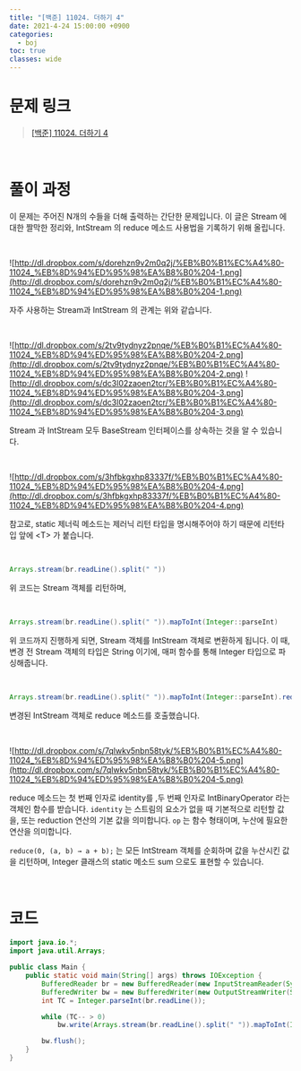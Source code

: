```yaml
---
title: "[백준] 11024. 더하기 4"
date: 2021-4-24 15:00:00 +0900
categories:
  - boj
toc: true
classes: wide
---
```


# 문제 링크

> [[백준] 11024. 더하기 4](https://www.acmicpc.net/problem/11024)

<br>

# 풀이 과정

이 문제는 주어진 N개의 수들을 더해 출력하는 간단한 문제입니다. 이 글은 Stream 에 대한 짤막한 정리와, IntStream 의 reduce 메소드 사용법을 기록하기 위해 올립니다.

<br>

![http://dl.dropbox.com/s/dorehzn9v2m0q2j/%EB%B0%B1%EC%A4%80-11024_%EB%8D%94%ED%95%98%EA%B8%B0%204-1.png](http://dl.dropbox.com/s/dorehzn9v2m0q2j/%EB%B0%B1%EC%A4%80-11024_%EB%8D%94%ED%95%98%EA%B8%B0%204-1.png)

자주 사용하는 Stream과 IntStream 의 관계는 위와 같습니다. 

<br>

![http://dl.dropbox.com/s/2tv9tydnyz2pnqe/%EB%B0%B1%EC%A4%80-11024_%EB%8D%94%ED%95%98%EA%B8%B0%204-2.png](http://dl.dropbox.com/s/2tv9tydnyz2pnqe/%EB%B0%B1%EC%A4%80-11024_%EB%8D%94%ED%95%98%EA%B8%B0%204-2.png)
![http://dl.dropbox.com/s/dc3l02zaoen2tcr/%EB%B0%B1%EC%A4%80-11024_%EB%8D%94%ED%95%98%EA%B8%B0%204-3.png](http://dl.dropbox.com/s/dc3l02zaoen2tcr/%EB%B0%B1%EC%A4%80-11024_%EB%8D%94%ED%95%98%EA%B8%B0%204-3.png)

Stream 과 IntStream 모두 BaseStream 인터페이스를 상속하는 것을 알 수 있습니다.

<br>

![http://dl.dropbox.com/s/3hfbkgxhp83337f/%EB%B0%B1%EC%A4%80-11024_%EB%8D%94%ED%95%98%EA%B8%B0%204-4.png](http://dl.dropbox.com/s/3hfbkgxhp83337f/%EB%B0%B1%EC%A4%80-11024_%EB%8D%94%ED%95%98%EA%B8%B0%204-4.png)

참고로, static 제너릭 메소드는 제러닉 리턴 타입을 명시해주어야 하기 때문에 리턴타입 앞에 \<T\> 가 붙습니다.

<br>

```java
Arrays.stream(br.readLine().split(" "))
```

위 코드는 Stream 객체를 리턴하며,

<br>

```java
Arrays.stream(br.readLine().split(" ")).mapToInt(Integer::parseInt)
```

위 코드까지 진행하게 되면, Stream 객체를 IntStream 객체로 변환하게 됩니다. 이 때, 변경 전 Stream 객체의 타입은 String 이기에, 매퍼 함수를 통해 Integer 타입으로 파싱해줍니다.

<br>

```java
Arrays.stream(br.readLine().split(" ")).mapToInt(Integer::parseInt).reduce(0, Integer::sum)
```

변경된 IntStream 객체로 reduce 메소드를 호출했습니다.

<br>

![http://dl.dropbox.com/s/7qlwkv5nbn58tyk/%EB%B0%B1%EC%A4%80-11024_%EB%8D%94%ED%95%98%EA%B8%B0%204-5.png](http://dl.dropbox.com/s/7qlwkv5nbn58tyk/%EB%B0%B1%EC%A4%80-11024_%EB%8D%94%ED%95%98%EA%B8%B0%204-5.png)

reduce 메소드는 첫 번째 인자로 identity를 ,두 번째 인자로 IntBinaryOperator 라는 객체인 함수를 받습니다. `identity` 는 스트림의 요소가 없을 때 기본적으로 리턴할 값을, 또는 reduction 연산의 기본 값을 의미합니다. `op` 는 함수 형태이며, 누산에 필요한 연산을 의미합니다.

`reduce(0, (a, b) → a + b);` 는 모든 IntStream 객체를 순회하며 값을 누산시킨 값을 리턴하며, Integer 클래스의 static 메소드 sum 으로도 표현할 수 있습니다.

<br>

# 코드

```java
import java.io.*;
import java.util.Arrays;

public class Main {
    public static void main(String[] args) throws IOException {
        BufferedReader br = new BufferedReader(new InputStreamReader(System.in));
        BufferedWriter bw = new BufferedWriter(new OutputStreamWriter(System.out));
        int TC = Integer.parseInt(br.readLine());

        while (TC-- > 0)
            bw.write(Arrays.stream(br.readLine().split(" ")).mapToInt(Integer::parseInt).reduce(0, Integer::sum) + "\n");

        bw.flush();
    }
}
```